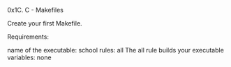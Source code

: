 0x1C. C - Makefiles

Create your first Makefile.

Requirements:

name of the executable: school
rules: all
The all rule builds your executable
variables: none
